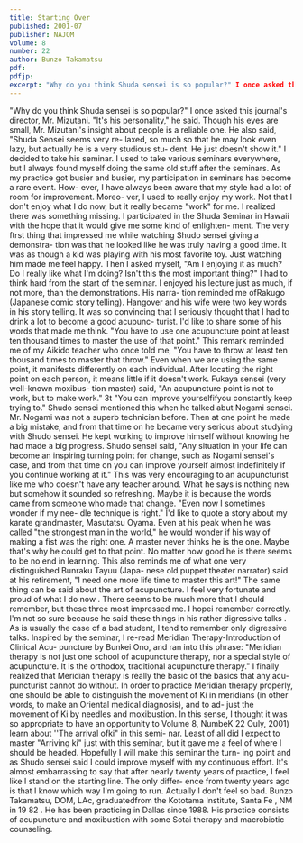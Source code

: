 ```yaml
---
title: Starting Over
published: 2001-07
publisher: NAJOM
volume: 8
number: 22
author: Bunzo Takamatsu
pdf:
pdfjp:
excerpt: "Why do you think Shuda sensei is so popular?" I once asked this journal's director, Mr. Mizutani. "It's his personality," he said. Though his eyes are small, Mr. Mizutani's insight about people is a reliable one.
---
```


"Why do you think Shuda sensei is so popular?" I once asked this journal's director, Mr. Mizutani. "It's his personality," he said. Though his eyes are small, Mr. Mizutani's insight about people is a reliable one. He also said, "Shuda Sensei seems very re- laxed, so much so that he may look even lazy, but actually he is a very studious stu- dent. He just doesn't show it." I decided to take his seminar. I used to take various seminars everywhere, but I always found myself doing the same old stuff after the seminars. As my practice got busier and busier, my participation in seminars has become a rare event. How- ever, I have always been aware that my style had a lot of room for improvement. Moreo- ver, I used to really enjoy my work. Not that I don't enjoy what I do now, but it really became "work" for me. I realized there was something missing. I participated in the Shuda Seminar in Hawaii with the hope that it would give me some kind of enlighten- ment. The very ftrst thing that impressed me while watching Shudo sensei giving a demonstra- tion was that he looked like he was truly having a good time. It was as though a kid was playing with his most favorite toy. Just watching him made me feel happy. Then I asked myself, "Am I enjoying it as much? Do I really like what I'm doing? Isn't this the most important thing?" I had to think hard from the start of the seminar. I enjoyed his lecture just as much, if not more, than the demonstrations. His narra- tion reminded me ofRakugo (Japanese comic story telling). Hangover and his wife were two key words in his story telling. It was so convincing that I seriously thought that I had to drink a lot to become a good acupunc- turist. I'd like to share some of his words that made me think. "You have to use one acupuncture point at least ten thousand times to master the use of that point." This remark reminded me of my Aikido teacher who once told me, "You have to throw at least ten thousand times to master that throw." Even when we are using the same point, it manifests differently on each individual. After locating the right point on each person, it means little if it doesn't work. Fukaya sensei (very well-known moxibus- tion master) said, "An acupuncture point is not to work, but to make work." 3t "You can improve yourselfifyou constantly keep trying to." Shudo sensei mentioned this when he talked abut Nogami sensei. Mr. Nogami was not a superb technician before. Then at one point he made a big mistake, and from that time on he became very serious about studying with Shudo sensei. He kept working to improve himself without knowing he had made a big progress. Shudo sensei said, "Any situation in your life can become an inspiring turning point for change, such as Nogami sensei's case, and from that time on you can improve yourself almost indefinitely if you continue working at it." This was very encouraging to an acupuncturist like me who doesn't have any teacher around. What he says is nothing new but somehow it sounded so refreshing. Maybe it is because the words came from someone who made that change. "Even now I sometimes wonder if my nee- dle technique is right." I'd like to quote a story about my karate grandmaster, Masutatsu Oyama. Even at his peak when he was called "the strongest man in the world," he would wonder if his way of making a fist was the right one. A master never thinks he is the one. Maybe that's why he could get to that point. No matter how good he is there seems to be no end in learning. This also reminds me of what one very distinguished Bunraku Tayuu (Japa- nese old puppet theater narrator) said at his retirement, "I need one more life time to master this art!" The same thing can be said about the art of acupuncture. I feel very fortunate and proud of what I do now . There seems to be much more that I should remember, but these three most impressed me. I hopei remember correctly. I'm not so sure because he said these things in his rather digressive talks . As is usually the case of a bad student, I tend to remember only digressive talks. Inspired by the seminar, I re-read Meridian Therapy-Introduction of Clinical Acu- puncture by Bunkei Ono, and ran into this phrase: "Meridian therapy is not just one school of acupuncture therapy, nor a special style of acupuncture. It is the orthodox, traditional acupuncture therapy." I finally realized that Meridian therapy is really the basic of the basics that any acu- puncturist cannot do without. In order to practice Meridian therapy properly, one should be able to distinguish the movement of Ki in meridians (in other words, to make an Oriental medical diagnosis), and to ad- just the movement of Ki by needles and moxibustion. In this sense, I thought it was so appropriate to have an opportunity to Volume 8, NumbeK 22 Ouly, 2001) learn about ''The arrival ofki" in this semi- nar. Least of all did I expect to master "Arriving ki" just with this seminar, but it gave me a feel of where I should be headed. Hopefully I will make this seminar the turn- ing point and as Shudo sensei said I could improve myself with my continuous effort. It's almost embarrassing to say that after nearly twenty years of practice, I feel like I stand on the starting line. The only differ- ence from twenty years ago is that I know which way I'm going to run. Actually I don't feel so bad. Bunzo Takamatsu, DOM, LAc, graduatedfrom the Kototama Institute, Santa Fe , NM in 19 82 . He has been practicing in Dallas since 1988. His practice consists of acupuncture and moxibustion with some Sotai therapy and macrobiotic counseling.
